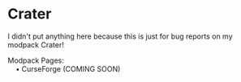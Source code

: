 # Crater
I didn't put anything here because this is just for bug reports on my modpack Crater!

Modpack Pages:\
&nbsp;&nbsp;&nbsp;&nbsp;• CurseForge (COMING SOON)
